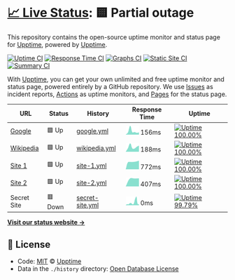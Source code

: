 # [📈 Live Status](https://demo.upptime.js.org): <!--live status--> **🟨 Partial outage**

This repository contains the open-source uptime monitor and status page for [Upptime](https://upptime.js.org), powered by [Upptime](https://github.com/upptime/upptime).

[![Uptime CI](https://github.com/koj-co/upptime/workflows/Uptime%20CI/badge.svg)](https://github.com/koj-co/upptime/actions?query=workflow%3A%22Uptime+CI%22)
[![Response Time CI](https://github.com/koj-co/upptime/workflows/Response%20Time%20CI/badge.svg)](https://github.com/koj-co/upptime/actions?query=workflow%3A%22Response+Time+CI%22)
[![Graphs CI](https://github.com/koj-co/upptime/workflows/Graphs%20CI/badge.svg)](https://github.com/koj-co/upptime/actions?query=workflow%3A%22Graphs+CI%22)
[![Static Site CI](https://github.com/koj-co/upptime/workflows/Static%20Site%20CI/badge.svg)](https://github.com/koj-co/upptime/actions?query=workflow%3A%22Static+Site+CI%22)
[![Summary CI](https://github.com/koj-co/upptime/workflows/Summary%20CI/badge.svg)](https://github.com/koj-co/upptime/actions?query=workflow%3A%22Summary+CI%22)

With [Upptime](https://upptime.js.org), you can get your own unlimited and free uptime monitor and status page, powered entirely by a GitHub repository. We use [Issues](https://github.com/upptime/upptime/issues) as incident reports, [Actions](https://github.com/upptime/upptime/actions) as uptime monitors, and [Pages](https://demo.upptime.js.org) for the status page.

<!--start: status pages-->
<!-- This summary is generated by Upptime (https://github.com/upptime/upptime) -->
<!-- Do not edit this manually, your changes will be overwritten -->

| URL                                                                                   | Status  | History                                                                                           | Response Time                                                                  | Uptime                                                                                                                                                                                                                          |
| ------------------------------------------------------------------------------------- | ------- | ------------------------------------------------------------------------------------------------- | ------------------------------------------------------------------------------ | ------------------------------------------------------------------------------------------------------------------------------------------------------------------------------------------------------------------------------- |
| [Google](https://www.google.com)                                                      | 🟩 Up   | [google.yml](https://github.com/fmmaia/fmAtAllUptime/commits/master/history/google.yml)           | <img alt="Response time graph" src="./graphs/google.png" height="20"> 156ms    | [![Uptime 100.00%](https://img.shields.io/endpoint?url=https%3A%2F%2Fraw.githubusercontent.com%2Ffmmaia%2FfmAtAllUptime%2Fmaster%2Fapi%2Fgoogle%2Fuptime.json)](https://fmmaia.github.io/fmAtAllUptime/history/google)          |
| [Wikipedia](https://en.wikipedia.org)                                                 | 🟩 Up   | [wikipedia.yml](https://github.com/fmmaia/fmAtAllUptime/commits/master/history/wikipedia.yml)     | <img alt="Response time graph" src="./graphs/wikipedia.png" height="20"> 188ms | [![Uptime 100.00%](https://img.shields.io/endpoint?url=https%3A%2F%2Fraw.githubusercontent.com%2Ffmmaia%2FfmAtAllUptime%2Fmaster%2Fapi%2Fwikipedia%2Fuptime.json)](https://fmmaia.github.io/fmAtAllUptime/history/wikipedia)    |
| [Site 1](https://fmath.duckdns.org)                                                   | 🟩 Up   | [site-1.yml](https://github.com/fmmaia/fmAtAllUptime/commits/master/history/site-1.yml)           | <img alt="Response time graph" src="./graphs/site-1.png" height="20"> 772ms    | [![Uptime 100.00%](https://img.shields.io/endpoint?url=https%3A%2F%2Fraw.githubusercontent.com%2Ffmmaia%2FfmAtAllUptime%2Fmaster%2Fapi%2Fsite-1%2Fuptime.json)](https://fmmaia.github.io/fmAtAllUptime/history/site-1)          |
| [Site 2](https://fmath.duckdns.org:10443/suitecrm/index.php?module=Home&action=index) | 🟩 Up   | [site-2.yml](https://github.com/fmmaia/fmAtAllUptime/commits/master/history/site-2.yml)           | <img alt="Response time graph" src="./graphs/site-2.png" height="20"> 407ms    | [![Uptime 100.00%](https://img.shields.io/endpoint?url=https%3A%2F%2Fraw.githubusercontent.com%2Ffmmaia%2FfmAtAllUptime%2Fmaster%2Fapi%2Fsite-2%2Fuptime.json)](https://fmmaia.github.io/fmAtAllUptime/history/site-2)          |
| Secret Site                                                                           | 🟥 Down | [secret-site.yml](https://github.com/fmmaia/fmAtAllUptime/commits/master/history/secret-site.yml) | <img alt="Response time graph" src="./graphs/secret-site.png" height="20"> 0ms | [![Uptime 99.79%](https://img.shields.io/endpoint?url=https%3A%2F%2Fraw.githubusercontent.com%2Ffmmaia%2FfmAtAllUptime%2Fmaster%2Fapi%2Fsecret-site%2Fuptime.json)](https://fmmaia.github.io/fmAtAllUptime/history/secret-site) |

<!--end: status pages-->

[**Visit our status website →**](https://demo.upptime.js.org)

## 📄 License

- Code: [MIT](./LICENSE) © [Upptime](https://upptime.js.org)
- Data in the `./history` directory: [Open Database License](https://opendatacommons.org/licenses/odbl/1-0/)
